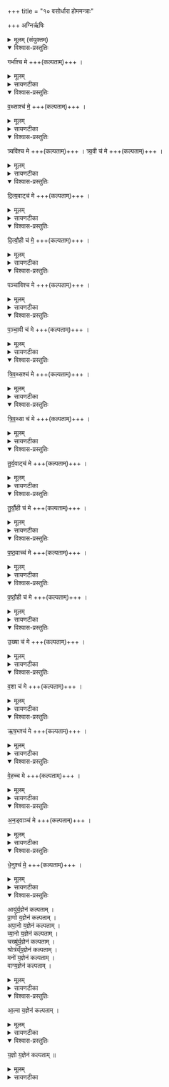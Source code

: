 +++
title = "१० वसोर्धारा होममन्त्राः"

+++
अग्निर्ऋषिः

<details><summary>मूलम् (संयुक्तम्)</summary>

गर्भा᳚श्च मे व॒थ्साश्च॑ मे॒ त्र्यवि॑श्च मे त्र्य॒वी च॑ मे दित्य॒वाट्च॑ मे दित्यौ॒ही च॑ मे॒ पञ्चा॑विश्च मे पञ्चा॒वी च॑ मे त्रिव॒थ्सश्च॑ मे त्रिव॒थ्सा च॑ मे तुर्य॒वाट्च॑ मे तुर्यौ॒ही च॑ मे पष्ठ॒वाच्च॑ मे पष्ठौ॒ही च॑ म उ॒ख्षा च॑ मे व॒शा च॑ म ऋष॒भश्च॑ [17]  मे॒ वे॒हच्चमेऽन॒ड्वाञ्च॑ मे धे॒नुश्च॑ म॒ आयु॑र्य॒ज्ञेन॑ कल्पताम्प्रा॒णो य॒ज्ञेन॑ कल्पतामपा॒नो य॒ज्ञेन॑ कल्पताव्व्ँ या॒नो य॒ज्ञेन॑ कल्पता॒ञ्चख्षु॑र्य॒ज्ञेन॑ कल्पता॒ꣳ॒ श्रोत्र॑य्ँय॒ज्ञेन॑ कल्पता॒म्मनो॑ य॒ज्ञेन॑ कल्पता॒व्ँवाग्य॒ज्ञेन॑ कल्पतामा॒त्मा य॒ज्ञेन॑ कल्पताय्ँय॒ज्ञो य॒ज्ञेन॑ कल्पताम् ॥ [18]  
</details>

<details open><summary>विश्वास-प्रस्तुतिः</summary>

गर्भा᳚श्च मे +++(कल्पताम्)+++ ।  
</details>

<details><summary>मूलम्</summary>

गर्भा᳚श्च मे +++(कल्पताम्)+++ ।  
</details>

<details><summary>सायणटीका</summary>

(अथ चतुर्थकाण्डे सप्तमप्रपाठके दशमोऽनुवाकः)
दशममाह– 		गर्भाश्च म इति ।   गर्भा वत्साश्च प्रसिद्धाः ।  
</details>

<details open><summary>विश्वास-प्रस्तुतिः</summary>

व॒थ्साश्च॑ मे॒  +++(कल्पताम्)+++ ।  
</details>

<details><summary>मूलम्</summary>

व॒थ्साश्च॑ मे॒  +++(कल्पताम्)+++ ।  
</details>

<details><summary>सायणटीका</summary>

सार्धसंमत्सरो वत्सरूपः पुंगवख्यविः ।  
</details>

<details open><summary>विश्वास-प्रस्तुतिः</summary>

त्र्यवि॑श्च मे +++(कल्पताम्)+++ ।
त्र्य॒वी च॑ मे +++(कल्पताम्)+++ ।  
</details>

<details><summary>मूलम्</summary>

त्र्यवि॑श्च मे +++(कल्पताम्)+++ ।
त्र्य॒वी च॑ मे +++(कल्पताम्)+++ ।  
</details>

<details><summary>सायणटीका</summary>

तथाविधा गौस्त्र्यवी ।  
</details>

<details open><summary>विश्वास-प्रस्तुतिः</summary>

दि॒त्य॒वाट्च॑ मे +++(कल्पताम्)+++ ।  
</details>

<details><summary>मूलम्</summary>

दि॒त्य॒वाट्च॑ मे +++(कल्पताम्)+++ ।  
</details>

<details><summary>सायणटीका</summary>

द्विसंवत्सर ऋषभो दित्यवाट् ।  
</details>

<details open><summary>विश्वास-प्रस्तुतिः</summary>

दि॒त्यौ॒ही च॑ मे॒  +++(कल्पताम्)+++ ।  
</details>

<details><summary>मूलम्</summary>

दि॒त्यौ॒ही च॑ मे॒  +++(कल्पताम्)+++ ।  
</details>

<details><summary>सायणटीका</summary>

तथाविधा गौर्दित्यौही ।  
</details>

<details open><summary>विश्वास-प्रस्तुतिः</summary>

पञ्चा॑विश्च मे +++(कल्पताम्)+++ ।  
</details>

<details><summary>मूलम्</summary>

पञ्चा॑विश्च मे +++(कल्पताम्)+++ ।  
</details>

<details><summary>सायणटीका</summary>

सार्धद्विसंवत्सर क्रषभः पञ्चबिः ।  
</details>

<details open><summary>विश्वास-प्रस्तुतिः</summary>

प॒ञ्चा॒वी च॑ मे +++(कल्पताम्)+++ ।  
</details>

<details><summary>मूलम्</summary>

प॒ञ्चा॒वी च॑ मे +++(कल्पताम्)+++ ।  
</details>

<details><summary>सायणटीका</summary>

तश्चाविधा गौः पञ्चावी ।  
</details>

<details open><summary>विश्वास-प्रस्तुतिः</summary>

त्रि॒व॒थ्सश्च॑  मे +++(कल्पताम्)+++ ।  
</details>

<details><summary>मूलम्</summary>

त्रि॒व॒थ्सश्च॑  मे +++(कल्पताम्)+++ ।  
</details>

<details><summary>सायणटीका</summary>

संवत्सरत्रयोपेत ऋषभस्त्रिवत्सः ।  
</details>

<details open><summary>विश्वास-प्रस्तुतिः</summary>

त्रि॒व॒थ्सा  च॑ मे +++(कल्पताम्)+++ ।  
</details>

<details><summary>मूलम्</summary>

त्रि॒व॒थ्सा  च॑ मे +++(कल्पताम्)+++ ।  
</details>

<details><summary>सायणटीका</summary>

तथाविधा गौस्त्रिवत्सा ।  
</details>

<details open><summary>विश्वास-प्रस्तुतिः</summary>

तु॒र्य॒वाट्च॑ मे +++(कल्पताम्)+++ ।  
</details>

<details><summary>मूलम्</summary>

तु॒र्य॒वाट्च॑ मे +++(कल्पताम्)+++ ।  
</details>

<details><summary>सायणटीका</summary>

सार्धत्रिवत्सर ऋषभस्तुर्यवाट् ।  
</details>

<details open><summary>विश्वास-प्रस्तुतिः</summary>

तु॒र्यौ॒ही च॑ मे +++(कल्पताम्)+++ ।  
</details>

<details><summary>मूलम्</summary>

तु॒र्यौ॒ही च॑ मे +++(कल्पताम्)+++ ।  
</details>

<details><summary>सायणटीका</summary>

तथाविधा नौस्तुर्यौहि ।  
</details>

<details open><summary>विश्वास-प्रस्तुतिः</summary>

प॒ष्ठ॒वाच्च॑  मे +++(कल्पताम्)+++ ।  
</details>

<details><summary>मूलम्</summary>

प॒ष्ठ॒वाच्च॑  मे +++(कल्पताम्)+++ ।  
</details>

<details><summary>सायणटीका</summary>

चतुःसंवत्सर ऋषभः षष्ठवात् ।  
</details>

<details open><summary>विश्वास-प्रस्तुतिः</summary>

प॒ष्ठौ॒ही च॑  मे +++(कल्पताम्)+++ ।  
</details>

<details><summary>मूलम्</summary>

प॒ष्ठौ॒ही च॑  मे +++(कल्पताम्)+++ ।  
</details>

<details><summary>सायणटीका</summary>

तथाविधा गौः पष्ठौही ।  
</details>

<details open><summary>विश्वास-प्रस्तुतिः</summary>

उ॒ख्षा च॑ मे +++(कल्पताम्)+++ ।  
</details>

<details><summary>मूलम्</summary>

उ॒ख्षा च॑ मे +++(कल्पताम्)+++ ।  
</details>

<details><summary>सायणटीका</summary>

सेचनसमर्थ ऋषभ उक्षा ।  
</details>

<details open><summary>विश्वास-प्रस्तुतिः</summary>

व॒शा च॑  मे +++(कल्पताम्)+++ ।  
</details>

<details><summary>मूलम्</summary>

व॒शा च॑  मे +++(कल्पताम्)+++ ।  
</details>

<details><summary>सायणटीका</summary>

वन्ध्या गौर्वशा ।  
</details>

<details open><summary>विश्वास-प्रस्तुतिः</summary>

ऋ॒ष॒भश्च॑  मे +++(कल्पताम्)+++ ।  
</details>

<details><summary>मूलम्</summary>

ऋ॒ष॒भश्च॑  मे +++(कल्पताम्)+++ ।  
</details>

<details><summary>सायणटीका</summary>

उक्ष्णोऽप्याधिकवयस्क ऋषभः।  
</details>

<details open><summary>विश्वास-प्रस्तुतिः</summary>

वे॒हच्च मे +++(कल्पताम्)+++ ।  
</details>

<details><summary>मूलम्</summary>

वे॒हच्च मे +++(कल्पताम्)+++ ।  
</details>

<details><summary>सायणटीका</summary>

गर्भघातिनी गोर्वेहत् ।  
</details>

<details open><summary>विश्वास-प्रस्तुतिः</summary>

अ॒न॒ड्वाञ्च॑ मे +++(कल्पताम्)+++ ।  
</details>

<details><summary>मूलम्</summary>

अ॒न॒ड्वाञ्च॑ मे +++(कल्पताम्)+++ ।  
</details>

<details><summary>सायणटीका</summary>

शकटस्य वाहकोऽनड्वान् ।  
</details>

<details open><summary>विश्वास-प्रस्तुतिः</summary>

धे॒नुश्च॑ मे॒  +++(कल्पताम्)+++ ।  
</details>

<details><summary>मूलम्</summary>

धे॒नुश्च॑ मे॒  +++(कल्पताम्)+++ ।  
</details>

<details><summary>सायणटीका</summary>

नवप्रसूता गौर्धेनुः
</details>

<details open><summary>विश्वास-प्रस्तुतिः</summary>

आयु॑र्य॒ज्ञेन॑ कल्पताम्    ।     
प्रा॒णो य॒ज्ञेन॑ कल्पताम्  ।  
अपा॒नो य॒ज्ञेन॑ कल्पताम् ।  
व्या॒नो य॒ज्ञेन॑ कल्पताम् ।  
चख्षु॑र्य॒ज्ञेन॑ कल्पताम् ।  
श्रोत्र॑य्ँय॒ज्ञेन॑ कल्पताम् ।  
मनो॑ य॒ज्ञेन॑ कल्पताम् ।  
वाग्य॒ज्ञेन॑ कल्पताम् ।  
</details>

<details><summary>मूलम्</summary>

आयु॑र्य॒ज्ञेन॑ कल्पताम्    ।     
प्रा॒णो य॒ज्ञेन॑ कल्पताम्  ।  
अपा॒नो य॒ज्ञेन॑ कल्पताम् ।  
व्या॒नो य॒ज्ञेन॑ कल्पताम् ।  
चख्षु॑र्य॒ज्ञेन॑ कल्पताम् ।  
श्रोत्र॑य्ँय॒ज्ञेन॑ कल्पताम् ।  
मनो॑ य॒ज्ञेन॑ कल्पताम् ।  
वाग्य॒ज्ञेन॑ कल्पताम् ।  
</details>

<details><summary>सायणटीका</summary>

आयुरादयः प्रसिद्धाः ।   
</details>

<details open><summary>विश्वास-प्रस्तुतिः</summary>

आ॒त्मा य॒ज्ञेन॑ कल्पताम् ।  
</details>

<details><summary>मूलम्</summary>

आ॒त्मा य॒ज्ञेन॑ कल्पताम् ।  
</details>

<details><summary>सायणटीका</summary>

आत्मा शरीरम् ।   उक्ता आयुरादयो मदीयेन यज्ञेन कार्यक्षमा भवन्तु ।   
</details>

<details open><summary>विश्वास-प्रस्तुतिः</summary>

य॒ज्ञो य॒ज्ञेन॑ कल्पताम् ॥  
</details>

<details><summary>मूलम्</summary>

य॒ज्ञो य॒ज्ञेन॑ कल्पताम् ॥  
</details>

<details><summary>सायणटीका</summary>

यज्ञः करिष्यमाणोऽश्वगेधादिः ।   सोऽप्यनेनानुष्ठीयमानेन यज्ञेन स्वकार्यक्षमो भवतु ॥  

चतुर्थकाण्डे सप्तमप्रपाठके दशमोऽनुवाकः
</details>
